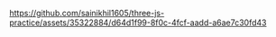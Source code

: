 

https://github.com/sainikhil1605/three-js-practice/assets/35322884/d64d1f99-8f0c-4fcf-aadd-a6ae7c30fd43

